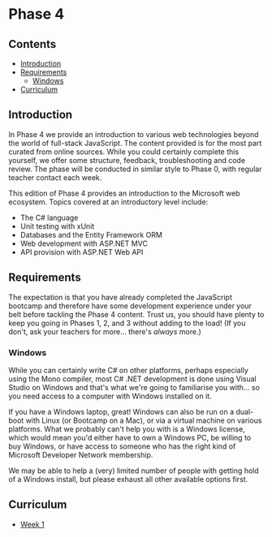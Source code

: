 # Phase 4

## Contents

 - [Introduction](#introduction)
 - [Requirements](#requirements)
   - [Windows](#windows)
 - [Curriculum](#curriculum)


## Introduction

In Phase 4 we provide an introduction to various web technologies beyond the world of full-stack JavaScript. The content provided is for the most part curated from online sources. While you could certainly complete this yourself, we offer some structure, feedback, troubleshooting and code review. The phase will be conducted in similar style to Phase 0, with regular teacher contact each week.

This edition of Phase 4 provides an introduction to the Microsoft web ecosystem. Topics covered at an introductory level include:

 - The C# language
 - Unit testing with xUnit
 - Databases and the Entity Framework ORM
 - Web development with ASP.NET MVC
 - API provision with ASP.NET Web API


## Requirements

The expectation is that you have already completed the JavaScript bootcamp and therefore have some development experience under your belt before tackling the Phase 4 content. Trust us, you should have plenty to keep you going in Phases 1, 2, and 3 without adding to the load! (If you don't, ask your teachers for more... there's _always_ more.)


### Windows

While you can certainly write C# on other platforms, perhaps especially using the Mono compiler, most C# .NET development is done using Visual Studio on Windows and that's what we're going to familiarise you with... so you need access to a computer with Windows installed on it.

If you have a Windows laptop, great! Windows can also be run on a dual-boot with Linux (or Bootcamp on a Mac), or via a virtual machine on various platforms. What we probably can't help you with is a Windows license, which would mean you'd either have to own a Windows PC, be willing to buy Windows, or have access to someone who has the right kind of Microsoft Developer Network membership.

We may be able to help a (very) limited number of people with getting hold of a Windows install, but please exhaust all other available options first.


## Curriculum

 - [Week 1](week1/README.md)
